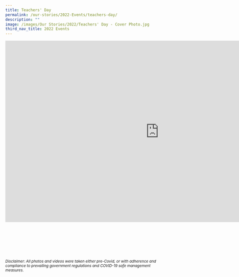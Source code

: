 ```yaml
---
title: Teachers' Day
permalink: /our-stories/2022-Events/teachers-day/
description: ""
image: /images/Our Stories/2022/Teachers' Day - Cover Photo.jpg
third_nav_title: 2022 Events
---
```


<iframe allowfullscreen="true" height="569" width="960" frameborder="0" src="https://docs.google.com/presentation/d/e/2PACX-1vQ4E8qPg7FaH8ptSfO_GIdmFPpCjsogs_QbgNvv5pzRKOd6pyuCfoFSkEHbwdlMSI3aiPeRVmBzB9Sh/embed?start=true&amp;loop=true&amp;delayms=3000"></iframe>


<br><br><br><br><br><br>
<sup><em>Disclaimer: All photos and videos were taken either pre-Covid, or with adherence and compliance to prevailing government regulations and COVID-19 safe management measures.</em></sup>